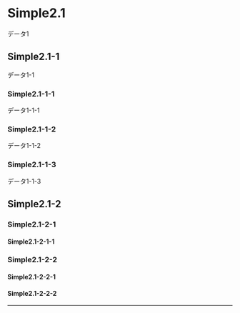 <!-- test/data/simple2.md -->
# Simple2.1 <a id="SS_1"></a>
データ1

## Simple2.1-1 <a id="SS_1_1"></a>
データ1-1

### Simple2.1-1-1 <a id="SS_1_1_1"></a>
データ1-1-1

### Simple2.1-1-2 <a id="SS_1_1_2"></a>
データ1-1-2

### Simple2.1-1-3 <a id="SS_1_1_3"></a>
データ1-1-3

## Simple2.1-2 <a id="SS_1_2"></a>
### Simple2.1-2-1 <a id="SS_1_2_1"></a>
#### Simple2.1-2-1-1 <a id="SS_1_2_1_1"></a>
### Simple2.1-2-2 <a id="SS_1_2_2"></a>
#### Simple2.1-2-2-1 <a id="SS_1_2_2_1"></a>
#### Simple2.1-2-2-2 <a id="SS_1_2_2_2"></a>

---
<!-- index 1-3 -->


